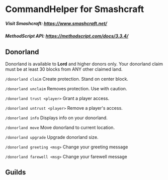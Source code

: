# CommandHelper for Smashcraft
##### Visit Smashcraft: https://www.smashcraft.net/
##### MethodScript API: https://methodscript.com/docs/3.3.4/

## Donorland

Donorland is available to **Lord** and higher donors only. Your donorland claim must be at least 30 blocks from ANY other claimed land.

`/donorland claim` Create protection. Stand on center block.

`/donorland unclaim` Removes protection. Use with caution.

`/donorland trust <player>` Grant a player access.

`/donorland untrust <player>` Remove a player's access.

`/donorland info` Displays info on your donorland.

`/donorland move` Move donorland to current location.

`/donorland upgrade` Upgrade donorland size.

`/donorland greeting <msg>` Change your greeting message

`/donorland farewell <msg>` Change your farewell message

## Guilds